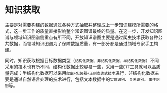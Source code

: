 # 知识获取

主要是对需要构建的数据通过各种方式抽取并整理成上一步知识建模所需要的格式，这一步工作的质量直接影响整个知识图谱最终的质量。在这一步，开发知识图谱与领域知识图谱侧重点有所不同，开放知识谱图主要是通过爬虫技术获取各种公共数据，而领域知识图谱为了保障数据质量，有一部分都是通过领域专家手工构建。

同时，知识获取根据目标数据类型（`结构化数据、非结构化数据、半结构化数据`）不同采用的技术也有所不同，结构化数据比较容易一些，采用一些`ETF`工具就可以高质量完成；半结构化数据可以采用`爬虫+包装器+正则表达式技术`进行，非结构化数据主要是通过自然语言处理的技术进行，包括文本数据中的`实体识别`、`关系识别`、`事件识别`等。
